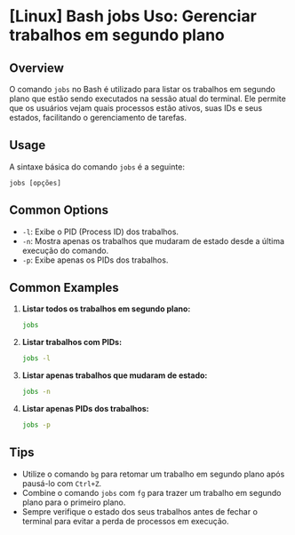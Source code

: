 # [Linux] Bash jobs Uso: Gerenciar trabalhos em segundo plano

## Overview
O comando `jobs` no Bash é utilizado para listar os trabalhos em segundo plano que estão sendo executados na sessão atual do terminal. Ele permite que os usuários vejam quais processos estão ativos, suas IDs e seus estados, facilitando o gerenciamento de tarefas.

## Usage
A sintaxe básica do comando `jobs` é a seguinte:

```
jobs [opções]
```

## Common Options
- `-l`: Exibe o PID (Process ID) dos trabalhos.
- `-n`: Mostra apenas os trabalhos que mudaram de estado desde a última execução do comando.
- `-p`: Exibe apenas os PIDs dos trabalhos.

## Common Examples

1. **Listar todos os trabalhos em segundo plano:**
   ```bash
   jobs
   ```

2. **Listar trabalhos com PIDs:**
   ```bash
   jobs -l
   ```

3. **Listar apenas trabalhos que mudaram de estado:**
   ```bash
   jobs -n
   ```

4. **Listar apenas PIDs dos trabalhos:**
   ```bash
   jobs -p
   ```

## Tips
- Utilize o comando `bg` para retomar um trabalho em segundo plano após pausá-lo com `Ctrl+Z`.
- Combine o comando `jobs` com `fg` para trazer um trabalho em segundo plano para o primeiro plano.
- Sempre verifique o estado dos seus trabalhos antes de fechar o terminal para evitar a perda de processos em execução.